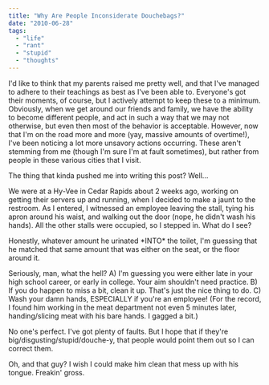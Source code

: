 ```yaml
---
title: "Why Are People Inconsiderate Douchebags?"
date: "2010-06-28"
tags:
  - "life"
  - "rant"
  - "stupid"
  - "thoughts"
---
```


I'd like to think that my parents raised me pretty well, and that I've managed to adhere to their teachings as best as I've been able to. Everyone's got their moments, of course, but I actively attempt to keep these to a minimum. Obviously, when we get around our friends and family, we have the ability to become different people, and act in such a way that we may not otherwise, but even then most of the behavior is acceptable. However, now that I'm on the road more and more (yay, massive amounts of overtime!), I've been noticing a lot more unsavory actions occurring. These aren't stemming from me (though I'm sure I'm at fault sometimes), but rather from people in these various cities that I visit.

The thing that kinda pushed me into writing this post? Well...

We were at a Hy-Vee in Cedar Rapids about 2 weeks ago, working on getting their servers up and running, when I decided to make a jaunt to the restroom. As I entered, I witnessed an employee leaving the stall, tying his apron around his waist, and walking out the door (nope, he didn't wash his hands). All the other stalls were occupied, so I stepped in. What do I see?

Honestly, whatever amount he urinated \*INTO\* the toilet, I'm guessing that he matched that same amount that was either on the seat, or the floor around it.

Seriously, man, what the hell? A) I'm guessing you were either late in your high school career, or early in college. Your aim shouldn't need practice. B) If you do happen to miss a bit, clean it up. That's just the nice thing to do. C) Wash your damn hands, ESPECIALLY if you're an employee! (For the record, I found him working in the meat department not even 5 minutes later, handing/slicing meat with his bare hands. I gagged a bit.)

No one's perfect. I've got plenty of faults. But I hope that if they're big/disgusting/stupid/douche-y, that people would point them out so I can correct them.

Oh, and that guy? I wish I could make him clean that mess up with his tongue. Freakin' gross.

